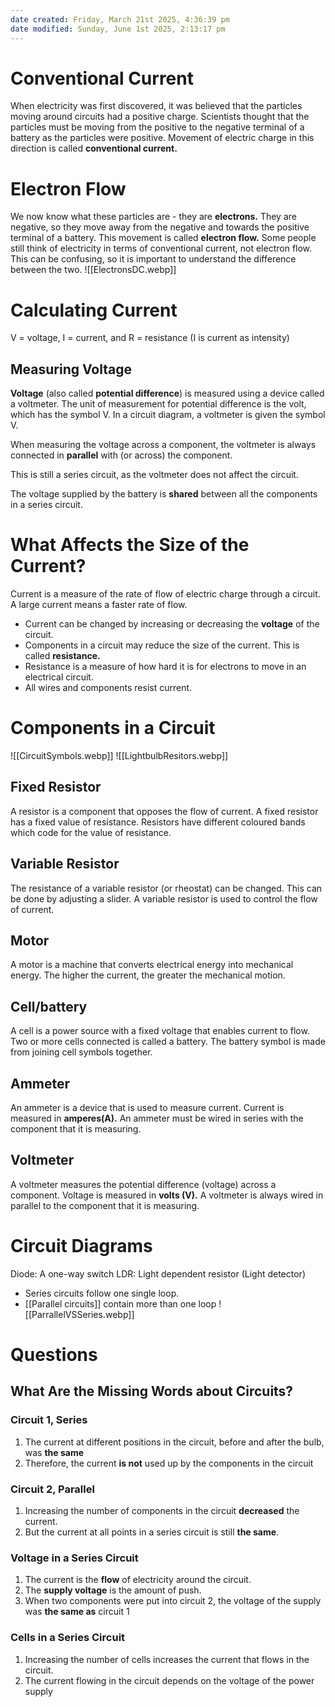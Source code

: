 ```yaml
---
date created: Friday, March 21st 2025, 4:36:39 pm
date modified: Sunday, June 1st 2025, 2:13:17 pm
---
```


# Conventional Current
When electricity was first discovered, it was believed that the particles moving around circuits had a positive charge.
Scientists thought that the particles must be moving from the positive to the negative terminal of a battery as the particles were positive.
Movement of electric charge in this direction is called **conventional current.**

# Electron Flow
We now know what these particles are - they are **electrons.**
They are negative, so they move away from the negative and towards the positive terminal of a battery. This movement is called **electron flow.**
Some people still think of electricity in terms of conventional current, not electron flow.
This can be confusing, so it is important to understand the difference between the two.
![[ElectronsDC.webp]]

# Calculating Current
V = voltage, I = current, and R = resistance
(I is current as intensity)
## Measuring Voltage
**Voltage** (also called **potential difference**) is measured using a device called a voltmeter. The unit of measurement for potential difference is the volt, which has the symbol V. In a circuit diagram, a voltmeter is given the symbol V.

When measuring the voltage across a component, the voltmeter is always connected in **parallel** with (or across) the component.

This is still a series circuit, as the voltmeter does not affect the circuit.

The voltage supplied by the battery is **shared** between all the components in a series circuit.
# What Affects the Size of the Current?
Current is a measure of the rate of flow of electric charge through a circuit. A large current means a faster rate of flow.

- Current can be changed by increasing or decreasing the **voltage** of the circuit.
- Components in a circuit may reduce the size of the current. This is called **resistance.**
- Resistance is a measure of how hard it is for electrons to move in an electrical circuit.
- All wires and components resist current.
# Components in a Circuit
![[CircuitSymbols.webp]]
![[LightbulbResitors.webp]]
## Fixed Resistor
A resistor is a component that opposes the flow of current.
A fixed resistor has a fixed value of resistance. Resistors have different coloured bands which code for the value of resistance.
## Variable Resistor
The resistance of a variable resistor (or rheostat) can be changed.
This can be done by adjusting a slider.
A variable resistor is used to control the flow of current.
## Motor
A motor is a machine that converts electrical energy into mechanical energy.
The higher the current, the greater the mechanical motion.
## Cell/battery
A cell is a power source with a fixed voltage that enables current to flow.
Two or more cells connected is called a battery.
The battery symbol is made from joining cell symbols together.
## Ammeter
An ammeter is a device that is used to measure current.
Current is measured in **amperes(A).**
An ammeter must be wired in series with the component that it is measuring.
## Voltmeter
A voltmeter measures the potential difference (voltage) across a component.
Voltage is measured in **volts (V).**
A voltmeter is always wired in parallel to the component that it is measuring.

# Circuit Diagrams
Diode: A one-way switch
LDR: Light dependent resistor (Light detector)
- Series circuits follow one single loop.
- [[Parallel circuits]] contain more than one loop
![[ParrallelVSSeries.webp]]

# Questions
## What Are the Missing Words about Circuits?
### Circuit 1, Series
1. The current at different positions in the circuit, before and after the bulb, was **the same**
2. Therefore, the current **is not** used up by the components in the circuit
### Circuit 2, Parallel
1. Increasing the number of components in the circuit **decreased** the current.
2. But the current at all points in a series circuit is still **the same**.
### Voltage in a Series Circuit
1. The current is the **flow** of electricity around the circuit.
2. The **supply voltage** is the amount of push.
3. When two components were put into circuit 2, the voltage of the supply was **the same as** circuit 1
### Cells in a Series Circuit
1. Increasing the number of cells increases the current that flows in the circuit.
2. The current flowing in the circuit depends on the voltage of the power supply

